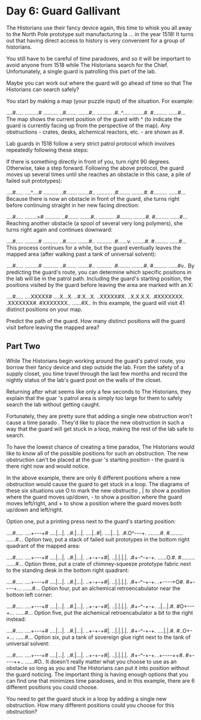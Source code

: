 # Day 6: Guard Gallivant
The Historians use their fancy device again, this time to whisk you all away to the North Pole prototype
suit manufacturing la ... in the year 1518! It turns out that having direct access to history is
very convenient for a group of historians.

You still have to be careful of time paradoxes, and so it will be important to avoid anyone from 1518
while The Historians search for the Chief. Unfortunately, a single guard is patrolling this part of
the lab.

Maybe you can work out where the guard will go ahead of time so that The Historians can search safely?

You start by making a map (your puzzle input) of the situation. For example:

....#.....
.........#
..........
..#.......
.......#..
..........
.#..^.....
........#.
#.........
......#...
The map shows the current position of the guard with ^ (to indicate the guard is currently facing up
from the perspective of the map). Any obstructions - crates, desks, alchemical reactors, etc. - are shown as #.

Lab guards in 1518 follow a very strict patrol protocol which involves repeatedly following these steps:

If there is something directly in front of you, turn right 90 degrees.
Otherwise, take a step forward.
Following the above protocol, the guard moves up several times until she reaches an obstacle 
in this case, a pile of failed suit prototypes):

....#.....
....^....#
..........
..#.......
.......#..
..........
.#........
........#.
#.........
......#...
Because there is now an obstacle in front of the guard, she turns right before continuing straight in her
new facing direction:

....#.....
........>#
..........
..#.......
.......#..
..........
.#........
........#.
#.........
......#...
Reaching another obstacle (a spool of several very long polymers), she turns right again and continues
downward:

....#.....
.........#
..........
..#.......
.......#..
..........
.#......v.
........#.
#.........
......#...
This process continues for a while, but the guard eventually leaves the mapped area (after walking
past a tank of universal solvent):

....#.....
.........#
..........
..#.......
.......#..
..........
.#........
........#.
#.........
......#v..
By predicting the guard's route, you can determine which specific positions in the lab will be
in the patrol path. Including the guard's starting position, the positions visited by the guard
before leaving the area are marked with an X:

....#.....
....XXXXX#
....X...X.
..#.X...X.
..XXXXX#X.
..X.X.X.X.
.#XXXXXXX.
.XXXXXXX#.
#XXXXXXX..
......#X..
In this example, the guard will visit 41 distinct positions on your map.

Predict the path of the guard. How many distinct positions will the guard visit before leaving the mapped
area?

## Part Two
While The Historians begin working around the guard's patrol route, you borrow their fancy device and step
outside the lab. From the safety of a supply closet, you time travel through the last few months
and record the nightly status of the lab's guard post on the walls of the closet.

Returning after what seems like only a few seconds to The Historians, they explain that the guar
's patrol area is simply too large for them to safely search the lab without getting caught.

Fortunately, they are pretty sure that adding a single new obstruction won't cause a time parado
. They'd like to place the new obstruction in such a way that the guard will get stuck in a
loop, making the rest of the lab safe to search.

To have the lowest chance of creating a time paradox, The Historians would like to know all of
the possible positions for such an obstruction. The new obstruction can't be placed at the guar
's starting position - the guard is there right now and would notice.

In the above example, there are only 6 different positions where a new obstruction would cause the
guard to get stuck in a loop. The diagrams of these six situations use O to mark the new obstructio
, | to show a position where the guard moves up/down, - to show a position where the guard moves
left/right, and + to show a position where the guard moves both up/down and left/right.

Option one, put a printing press next to the guard's starting position:

....#.....
....+---+#
....|...|.
..#.|...|.
....|..#|.
....|...|.
.#.O^---+.
........#.
#.........
......#...
Option two, put a stack of failed suit prototypes in the bottom right quadrant of the mapped area:


....#.....
....+---+#
....|...|.
..#.|...|.
..+-+-+#|.
..|.|.|.|.
.#+-^-+-+.
......O.#.
#.........
......#...
Option three, put a crate of chimney-squeeze prototype fabric next to the standing desk in the
bottom right quadrant:

....#.....
....+---+#
....|...|.
..#.|...|.
..+-+-+#|.
..|.|.|.|.
.#+-^-+-+.
.+----+O#.
#+----+...
......#...
Option four, put an alchemical retroencabulator near the bottom left corner:

....#.....
....+---+#
....|...|.
..#.|...|.
..+-+-+#|.
..|.|.|.|.
.#+-^-+-+.
..|...|.#.
#O+---+...
......#...
Option five, put the alchemical retroencabulator a bit to the right instead:

....#.....
....+---+#
....|...|.
..#.|...|.
..+-+-+#|.
..|.|.|.|.
.#+-^-+-+.
....|.|.#.
#..O+-+...
......#...
Option six, put a tank of sovereign glue right next to the tank of universal solvent:

....#.....
....+---+#
....|...|.
..#.|...|.
..+-+-+#|.
..|.|.|.|.
.#+-^-+-+.
.+----++#.
#+----++..
......#O..
It doesn't really matter what you choose to use as an obstacle so long as you and The Historians can
put it into position without the guard noticing. The important thing is having enough options that you
can find one that minimizes time paradoxes, and in this example, there are 6 different positions you could
choose.

You need to get the guard stuck in a loop by adding a single new obstruction. How many different positions
could you choose for this obstruction?
